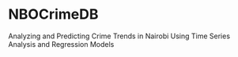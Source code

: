 # NBOCrimeDB
Analyzing and Predicting Crime Trends in Nairobi Using Time Series Analysis and Regression Models
